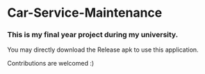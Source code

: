 # Car-Service-Maintenance

### This is my final year project during my university. 

You may directly download the Release apk to use this application.

Contributions are welcomed :)
